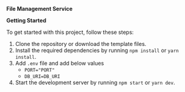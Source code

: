 **File Management Service**

**Getting Started**

To get started with this project, follow these steps:
1. Clone the repository or download the template files.
2. Install the required dependencies by running ```npm install``` or ```yarn install```.
3. Add ```.env``` file and add below values
   - ```PORT="PORT"```
   - ```DB_URI=DB_URI```
4. Start the development server by running ```npm start``` or ```yarn dev```.
